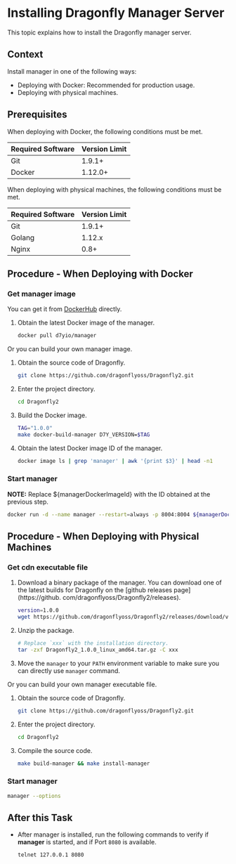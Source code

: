 # Installing Dragonfly Manager Server

This topic explains how to install the Dragonfly manager server.

## Context

Install manager in one of the following ways:

- Deploying with Docker: Recommended for production usage.
- Deploying with physical machines.

## Prerequisites

When deploying with Docker, the following conditions must be met.

Required Software | Version Limit
---|---
Git|1.9.1+
Docker|1.12.0+

When deploying with physical machines, the following conditions must be met.

Required Software | Version Limit
---|---
Git|1.9.1+
Golang|1.12.x
Nginx|0.8+

## Procedure - When Deploying with Docker

### Get manager image

You can get it from [DockerHub](https://hub.docker.com/) directly.

1. Obtain the latest Docker image of the manager.

    ```sh
    docker pull d7yio/manager
    ```

Or you can build your own manager image.

1. Obtain the source code of Dragonfly.

    ```sh
    git clone https://github.com/dragonflyoss/Dragonfly2.git
    ```

2. Enter the project directory.

    ```sh
    cd Dragonfly2
    ```

3. Build the Docker image.

    ```sh
    TAG="1.0.0"
    make docker-build-manager D7Y_VERSION=$TAG
    ```

4. Obtain the latest Docker image ID of the manager.

    ```sh
    docker image ls | grep 'manager' | awk '{print $3}' | head -n1
    ```

### Start manager

**NOTE:** Replace ${managerDockerImageId} with the ID obtained at the previous step.

```sh
docker run -d --name manager --restart=always -p 8004:8004 ${managerDockerImageId}
```

## Procedure - When Deploying with Physical Machines

### Get cdn executable file

1. Download a binary package of the manager. You can download one of the latest builds for Dragonfly on the [github releases page](https://github.
   com/dragonflyoss/Dragonfly2/releases).

    ```sh
    version=1.0.0
    wget https://github.com/dragonflyoss/Dragonfly2/releases/download/v$version/Dragonfly2_$version_linux_amd64.tar.gz
    ```

2. Unzip the package.

    ```bash
    # Replace `xxx` with the installation directory.
    tar -zxf Dragonfly2_1.0.0_linux_amd64.tar.gz -C xxx
    ```

3. Move the `manager` to your `PATH` environment variable to make sure you can directly use `manager` command.

Or you can build your own manager executable file.

1. Obtain the source code of Dragonfly.

    ```sh
    git clone https://github.com/dragonflyoss/Dragonfly2.git
    ```

2. Enter the project directory.

    ```sh
    cd Dragonfly2
    ```

3. Compile the source code.

    ```sh
    make build-manager && make install-manager
    ```

### Start manager

```sh
manager --options
```

## After this Task

- After manager is installed, run the following commands to verify if **manager** is started, and if Port `8080` is available.

    ```sh
    telnet 127.0.0.1 8080
    ```

